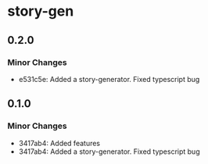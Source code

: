 # story-gen

## 0.2.0

### Minor Changes

- e531c5e: Added a story-generator. Fixed typescript bug

## 0.1.0

### Minor Changes

- 3417ab4: Added features
- 3417ab4: Added a story-generator. Fixed typescript bug

